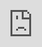 ```yaml
---
title: Opening Ceremony
permalink: /Opening-Ceremony/
breadcrumb: Opening Ceremony
--- 
```

### Opening Ceremony
<html>
<body>
<style>
   iframe{
border : 0;
width:80% ;
}
</style>
<!-- Global site tag (gtag.js) - Google Ads: 726049306 -->
<script async src="https://www.googletagmanager.com/gtag/js?id=AW-726049306"></script>
<script>
  window.dataLayer = window.dataLayer || [];
  function gtag(){dataLayer.push(arguments);}
  gtag('js', new Date());
  gtag('config', 'AW-726049306');
</script>
<img src="/images/GOH-Message-Banner.jpg" style="display:none;">
<img src="/images/GOH-Message-Banner.jpg" style="display:none;">
<div class="video-container" >
<iframe src="https://vimeo.com/event/1187205/embed" frameborder="0" allow="autoplay; fullscreen; picture-in-picture" allowfullscreen style="position:absolute;top:0;left:0;width:100%;height:100%;"></iframe></div>
   
<div class="video-container" >  
<iframe src="https://vimeo.com/event/1187205/embed" frameborder="0" allow="autoplay; fullscreen; picture-in-picture" allowfullscreen style="position:absolute;top:0;left:0;width:100%;height:100%;" title="Ms Renu Siva"></iframe></div>
   
 <div class="video-container" > 
 <iframe title="vimeo-player" src="https://vimeo.com/event/1187205/embed" width="640" height="360" frameborder="0" allowfullscreen></iframe>
   </div> *Video is best viewed in 1080p.
    <br/>
    

  <div class="btntop"><a href="#top" style="text-decoration:none;"><span style="color:white"><b>Top</b></span></a></div>
